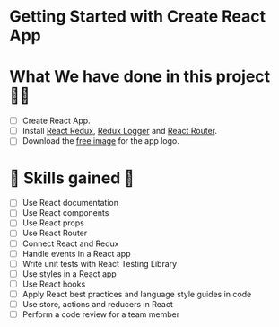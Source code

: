 # Getting Started with Create React App
# What We have done in this project 👍🏼 

- [ ] Create React App.
- [ ] Install [React Redux](https://react-redux.js.org/), [Redux Logger](https://www.npmjs.com/package/redux-logger) and [React Router](https://reactrouter.com/web/guides/quick-start).
- [ ] Download the [free image](https://www.flaticon.com/free-icon/planet_3212567?term=space&page=1&position=19&page=1&position=19&related_id=3212567&origin=style) for the app logo.
# 🧠  Skills gained 🥇 

- [ ] Use React documentation
- [ ] Use React components
- [ ] Use React props
- [ ] Use React Router
- [ ] Connect React and Redux
- [ ] Handle events in a React app
- [ ] Write unit tests with React Testing Library
- [ ] Use styles in a React app
- [ ] Use React hooks
- [ ] Apply React best practices and language style guides in code
- [ ] Use store, actions and reducers in React
- [ ] Perform a code review for a team member
